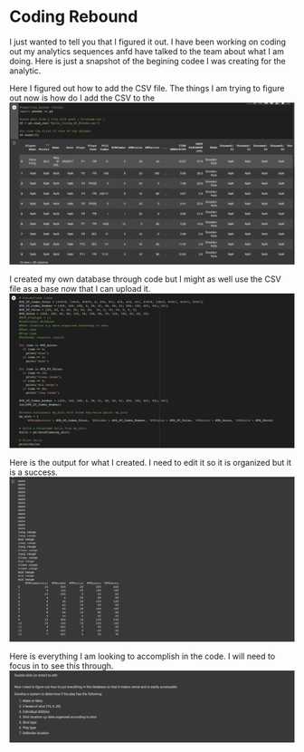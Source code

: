 # Coding Rebound 

I just wanted to tell you that I figured it out. I have been working on coding out my analytics sequences anfd have talked to the team about what I am doing. Here is just a 
snapshot of the begining codee I was creating for the analytic. 

Here I figured out how to add the CSV file.  The things I am trying to figure out now is how do I add the CSV to the 
![This is the database csv file](https://github.com/rashadwest/rashadwest.github.io/blob/master/_posts/Database%20I%20will%20use.png?raw=true)

I created my own database through code but I might as well use the CSV file as a base now that I can upload it. 
![](https://github.com/rashadwest/rashadwest.github.io/blob/master/_posts/Code%20for%20database.png?raw=true)

Here is the output for what I created.  I need to edit it so it is organized but it is a success. 
![](https://github.com/rashadwest/rashadwest.github.io/blob/master/_posts/Database%20output.png?raw=true)

Here is everything I am looking to accomplish in the code.  I will need to focus in to see this through.
![](https://github.com/rashadwest/rashadwest.github.io/blob/master/_posts/What%20I%20want%20to%20create%20and%20organize%20as%20an%20output.png?raw_true)

